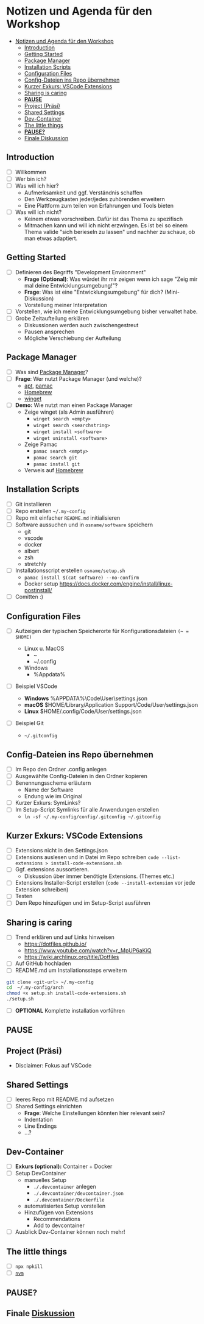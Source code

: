 # Notizen und Agenda für den Workshop
- [Notizen und Agenda für den Workshop](#notizen-und-agenda-für-den-workshop)
  - [Introduction](#introduction)
  - [Getting Started](#getting-started)
  - [Package Manager](#package-manager)
  - [Installation Scripts](#installation-scripts)
  - [Configuration Files](#configuration-files)
  - [Config-Dateien ins Repo übernehmen](#config-dateien-ins-repo-übernehmen)
  - [Kurzer Exkurs: VSCode Extensions](#kurzer-exkurs-vscode-extensions)
  - [Sharing is caring](#sharing-is-caring)
  - [**PAUSE**](#pause)
  - [Project (Präsi)](#project-präsi)
  - [Shared Settings](#shared-settings)
  - [Dev-Container](#dev-container)
  - [The little things](#the-little-things)
  - [**PAUSE?**](#pause-1)
  - [Finale Diskussion](#finale-diskussion)

## Introduction

- [ ] Willkommen
- [ ] Wer bin ich?
- [ ] Was will ich hier?
  - Aufmerksamkeit und ggf. Verständnis schaffen
  - Den Werkzeugkasten jeder/jedes zuhörenden erweitern
  - Eine Plattform zum teilen von Erfahrungen und Tools bieten
- [ ] Was will ich nicht?
  - Keinem etwas vorschreiben. Dafür ist das Thema zu spezifisch
  - Mitmachen kann und will ich nicht erzwingen. Es ist bei so einem Thema valide "sich berieseln zu lassen" und nachher zu schaue, ob man etwas adaptiert.

## Getting Started

- [ ] Definieren des Begriffs "Development Environment"
  - **Frage (Optional)**: Was würdet ihr mir zeigen wenn ich sage "Zeig mir mal deine Entwicklungsumgebung!"? 
  - **Frage**: Was ist eine "Entwicklungsumgebung" für dich? (Mini-Diskussion)
  - Vorstellung meiner Interpretation
- [ ] Vorstellen, wie ich meine Entwicklungsumgebung bisher verwaltet habe.
- [ ] Grobe Zeitaufteilung erklären
  - Diskussionen werden auch zwischengestreut
  - Pausen ansprechen
  - Mögliche Verschiebung der Aufteilung

## Package Manager

- [ ] Was sind [Package Manager](https://en.wikipedia.org/wiki/Package_manager)?
- [ ] **Frage**: Wer nutzt Package Manager (und welche)?
  - [apt](https://ubuntu.com/server/docs/package-management), [pamac](https://wiki.manjaro.org/index.php?title=Pamac)
  - [Homebrew](https://brew.sh/)
  - [winget](https://docs.microsoft.com/en-us/windows/package-manager/winget/)
- [ ] **Demo:** Wie nutzt man einen Package Manager
  - Zeige winget (als Admin ausführen)
    - ``winget search <empty>``
    - ``winget search <searchstring>``
    - ``winget install <software>``
    - ``winget uninstall <software>``
  - Zeige Pamac
    - ``pamac search <empty>``
    - ``pamac search git``
    - ``pamac install git``
  - Verweis auf [Homebrew](https://brew.sh/)

## Installation Scripts

- [ ] Git installieren
- [ ] Repo erstellen ``~/.my-config``
- [ ] Repo mit einfacher ``README.md`` initialisieren
- [ ] Software aussuchen und in ``osname/software`` speichern
  - git
  - vscode
  - docker
  - albert
  - zsh
  - stretchly
- [ ] Installationsscript erstellen ``osname/setup.sh``
  - ``pamac install $(cat software) --no-confirm``
  - Docker setup https://docs.docker.com/engine/install/linux-postinstall/
- [ ] Comitten :)

## Configuration Files

- [ ] Aufzeigen der typischen Speicherorte für Konfigurationsdateien ``(~ = $HOME)``
  - Linux u. MacOS
    - ~
    - ~/.config
  - Windows
    - %Appdata%

- [ ] Beispiel VSCode
  - **Windows** %APPDATA%\Code\User\settings.json
  - **macOS** $HOME/Library/Application Support/Code/User/settings.json
  - **Linux** $HOME/.config/Code/User/settings.json
- [ ] Beispiel Git
  - ``~/.gitconfig``

## Config-Dateien ins Repo übernehmen

- [ ] Im Repo den Ordner .config anlegen
- [ ] Ausgewählte Config-Dateien in den Ordner kopieren
- [ ] Benennungsschema erläutern
  - Name der Software
  - Endung wie im Original
- [ ] Kurzer Exkurs: SymLinks?
- [ ] Im Setup-Script Symlinks für alle Anwendungen erstellen 
  - ``ln -sf ~/.my-config/config/.gitconfig ~/.gitconfig``

## Kurzer Exkurs: VSCode Extensions

- [ ] Extensions nicht in den Settings.json
- [ ] Extensions auslesen und in Datei im Repo schreiben ``code --list-extensions > install-code-extensions.sh``
- [ ] Ggf. extensions aussortieren.
  - Diskussion über immer benötigte Extensions. (Themes etc.)
- [ ] Extensions Installer-Script erstellen (``code --install-extension`` vor jede Extension schreiben)
- [ ] Testen
- [ ] Dem Repo hinzufügen und im Setup-Script ausführen

## Sharing is caring

- [ ] Trend erklären und auf Links hinweisen
  - https://dotfiles.github.io/
  - https://www.youtube.com/watch?v=r_MpUP6aKiQ
  - https://wiki.archlinux.org/title/Dotfiles
- [ ] Auf GitHub hochladen
- [ ] README.md um Installationssteps erweitern
```sh
git clone <git-url> ~/.my-config
cd  ~/.my-config/arch
chmod +x setup.sh install-code-extensions.sh
./setup.sh
```
- [ ] **OPTIONAL** Komplette installation vorführen

## **PAUSE**

## Project (Präsi)
- Disclaimer: Fokus auf VSCode

## Shared Settings

- [ ] leeres Repo mit README.md aufsetzen
- [ ] Shared Settings einrichten
  - **Frage**: Welche Einstellungen könnten hier relevant sein?
  - Indentation
  - Line Endings
  - ...?

## Dev-Container
- [ ] **Exkurs (optional):** Container + Docker
- [ ] Setup DevContainer
  - manuelles Setup
    - ``./.devcontainer`` anlegen
    - ``./.devcontainer/devcontainer.json``
    - ``./.devcontainer/Dockerfile``
  - automatisiertes Setup vorstellen
  - Hinzufügen von Extensions
    - Recommendations
    - Add to devcontainer
- [ ] Ausblick Dev-Container können noch mehr!

## The little things
- [ ] ``npx npkill``
- [ ] [``nvm``](https://github.com/nvm-sh/nvm)

## **PAUSE?**

## Finale [Diskussion](discussions.md)